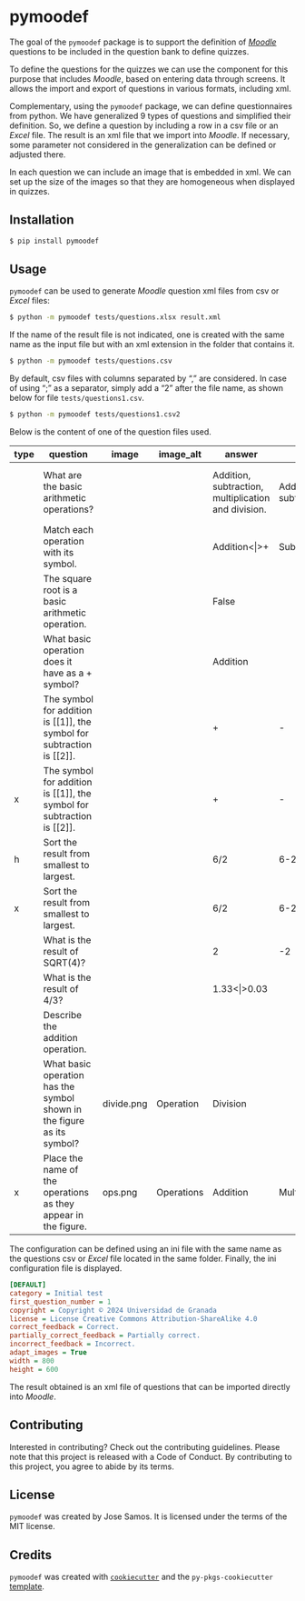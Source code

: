 
<!-- README.md is generated from README.Rmd. Please edit that file -->

# pymoodef

The goal of the `pymoodef` package is to support the definition of
[*Moodle*](https://moodle.org/) questions to be included in the question
bank to define quizzes.

To define the questions for the quizzes we can use the component for
this purpose that includes *Moodle*, based on entering data through
screens. It allows the import and export of questions in various
formats, including xml.

Complementary, using the `pymoodef` package, we can define
questionnaires from python. We have generalized 9 types of questions and
simplified their definition. So, we define a question by including a row
in a csv file or an *Excel* file. The result is an xml file that we
import into *Moodle*. If necessary, some parameter not considered in the
generalization can be defined or adjusted there.

In each question we can include an image that is embedded in xml. We can
set up the size of the images so that they are homogeneous when
displayed in quizzes.

## Installation

``` bash
$ pip install pymoodef
```

## Usage

`pymoodef` can be used to generate *Moodle* question xml files from csv
or *Excel* files:

``` bash
$ python -m pymoodef tests/questions.xlsx result.xml
```

If the name of the result file is not indicated, one is created with the
same name as the input file but with an xml extension in the folder that
contains it.

``` bash
$ python -m pymoodef tests/questions.csv 
```

By default, csv files with columns separated by “,” are considered. In
case of using “;” as a separator, simply add a “2” after the file name,
as shown below for file `tests/questions1.csv`.

``` bash
$ python -m pymoodef tests/questions1.csv2
```

Below is the content of one of the question files used.

| type | question                                                                       | image      | image_alt  | answer                                              | a_1                       | a_2                                                              | a_3         |
|------|--------------------------------------------------------------------------------|------------|------------|-----------------------------------------------------|---------------------------|------------------------------------------------------------------|-------------|
|      | What are the basic arithmetic operations?                                      |            |            | Addition, subtraction, multiplication and division. | Addition and subtraction. | Addition, subtraction, multiplication, division and square root. |             |
|      | Match each operation with its symbol.                                          |            |            | Addition\<\|\>+                                     | Subtraction\<\|\>-        | Multiplication\<\|\>\*                                           |             |
|      | The square root is a basic arithmetic operation.                               |            |            | False                                               |                           |                                                                  |             |
|      | What basic operation does it have as a + symbol?                               |            |            | Addition                                            |                           |                                                                  |             |
|      | The symbol for addition is \[\[1\]\], the symbol for subtraction is \[\[2\]\]. |            |            | \+                                                  | \-                        |                                                                  |             |
| x    | The symbol for addition is \[\[1\]\], the symbol for subtraction is \[\[2\]\]. |            |            | \+                                                  | \-                        |                                                                  |             |
| h    | Sort the result from smallest to largest.                                      |            |            | 6/2                                                 | 6-2                       | 6+2                                                              | 6\*2        |
| x    | Sort the result from smallest to largest.                                      |            |            | 6/2                                                 | 6-2                       | 6+2                                                              | 6\*2        |
|      | What is the result of SQRT(4)?                                                 |            |            | 2                                                   | -2                        |                                                                  |             |
|      | What is the result of 4/3?                                                     |            |            | 1.33\<\|\>0.03                                      |                           |                                                                  |             |
|      | Describe the addition operation.                                               |            |            |                                                     |                           |                                                                  |             |
|      | What basic operation has the symbol shown in the figure as its symbol?         | divide.png | Operation  | Division                                            |                           |                                                                  |             |
| x    | Place the name of the operations as they appear in the figure.                 | ops.png    | Operations | Addition                                            | Multiplication            | Division                                                         | Subtraction |

The configuration can be defined using an ini file with the same name as
the questions csv or *Excel* file located in the same folder. Finally,
the ini configuration file is displayed.

``` ini
[DEFAULT]
category = Initial test
first_question_number = 1
copyright = Copyright © 2024 Universidad de Granada
license = License Creative Commons Attribution-ShareAlike 4.0
correct_feedback = Correct.
partially_correct_feedback = Partially correct.
incorrect_feedback = Incorrect.
adapt_images = True
width = 800
height = 600
```

The result obtained is an xml file of questions that can be imported
directly into *Moodle*.

## Contributing

Interested in contributing? Check out the contributing guidelines.
Please note that this project is released with a Code of Conduct. By
contributing to this project, you agree to abide by its terms.

## License

`pymoodef` was created by Jose Samos. It is licensed under the terms of
the MIT license.

## Credits

`pymoodef` was created with
[`cookiecutter`](https://cookiecutter.readthedocs.io/en/latest/) and the
`py-pkgs-cookiecutter`
[template](https://github.com/py-pkgs/py-pkgs-cookiecutter).

